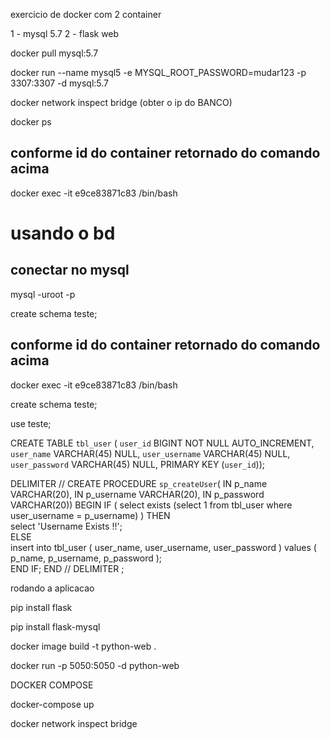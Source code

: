 exercicio de docker com 2 container

1 - mysql 5.7 
2 - flask web

  docker pull mysql:5.7

  docker run --name mysql5 -e MYSQL_ROOT_PASSWORD=mudar123 -p 3307:3307 -d mysql:5.7

  docker network inspect bridge (obter o ip do BANCO)

  docker ps

  ## conforme id do container retornado do comando acima
  docker exec -it e9ce83871c83 /bin/bash

# usando o bd
## conectar no mysql
  mysql -uroot -p 

  create schema teste;
  
  ## conforme id do container retornado do comando acima
  docker exec -it e9ce83871c83 /bin/bash

  create schema teste;

  use teste;
  
  CREATE TABLE `tbl_user` (
  `user_id` BIGINT NOT NULL AUTO_INCREMENT,
  `user_name` VARCHAR(45) NULL,
  `user_username` VARCHAR(45) NULL,
  `user_password` VARCHAR(45) NULL,
  PRIMARY KEY (`user_id`));
  

DELIMITER //
CREATE PROCEDURE `sp_createUser`(   IN p_name VARCHAR(20),
    IN p_username VARCHAR(20),    IN p_password VARCHAR(20))
BEGIN
    IF ( select exists (select 1 from tbl_user where user_username = p_username) ) THEN     
        select 'Username Exists !!';     
    ELSE     
        insert into tbl_user
        (
            user_name,
            user_username,
            user_password
        )
        values
        (
            p_name,
            p_username,
            p_password
        );     
    END IF;
END //
DELIMITER ;




rodando a aplicacao 

 pip install flask
 
 pip install flask-mysql

 docker image build -t python-web .

 docker run -p 5050:5050 -d python-web

DOCKER COMPOSE

  docker-compose up

  docker network inspect bridge
  

